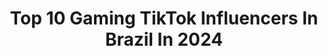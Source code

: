 ---
title: Top 10 Gaming TikTok Influencers In Brazil In 2024
description: >-
  Find top gaming TikTok influencers in Brazil in 2024. Most popular hashtags: #gaming #fyp #fortnite #foryou.
platform: TikTok
hits: 20
text_top: See the top-rated TikTok accounts on inBeat.
text_bottom: Our search engine aggregates 20 TikTok influencers like this in Brazil for you to contact.
profiles:
  - username: "adriano_pro_x"
    fullname: >-
      Adriano Braga
    bio: >-
      Brasil 🇧🇷 #26 Gaming
    location: "Brazil"
    followers: 3482
    engagement: 586
    commentsToLikes: 0.138018
    id: ckc7juulkr7zo0j23l7nxw42o
    verified: false
    hashtags: "#v6, #nfs, #toyota, #dueto"
  - username: "yurgenmaas"
    fullname: >-
      Yurgen Maas
    bio: >-
      🐥 Twitter: @yurgen_maas 📸 Insta: @yurgenmaas 📩 yurgenmaas.ts@gmail.com
    location: "Brazil"
    followers: 868100
    engagement: 1361
    commentsToLikes: 0.028966
    id: ck9kgg4ro7tik0j789b4lmgdl
    verified: true
    hashtags: "#davidbowie, #thestarman, #leagueoflegends, #gaming"
  - username: "harlansfagundes"
    fullname: >-
      Harlans
    bio: >-
      🧪 O Vírus 🧟‍♂️ Tem Zumbi lá Fora! 🎯 Quiz de Animes e Jogos ✖ Fã de One Piece
    location: "Brazil"
    followers: 30700
    engagement: 1321
    commentsToLikes: 0.122193
    id: ckbfho1p1dc4i0j232kj9q5ld
    verified: false
    hashtags: "#game, #viral, #tiktok, #games"
  - username: "sharshock"
    fullname: >-
      Sharshock
    bio: >-
      Acredita no seu sonho, mlk! Code "Shock" = Bjo na bok
    location: "Brazil"
    followers: 243800
    engagement: 1252
    commentsToLikes: 0.020188
    id: ckc90ki3qq1t30j232nbikioe
    verified: true
    hashtags: "#fypage, #funnyvideos, #sharshock, #fortniteclips"
  - username: "pedrupaes"
    fullname: >-
      Pedru Paes
    bio: >-
      Streamer e Criador de conteúdo Personalizadas todos os dias às 10:00👇🏼
    location: "Brazil"
    followers: 253800
    engagement: 1761
    commentsToLikes: 0.020976
    id: ck8w2k7tx5j070j78ltnhf3uz
    verified: false
    hashtags: "#streamer, #fy, #fortnite, #gamer"
  - username: "driftcomgameplay"
    fullname: >-
      Drift com Gameplay
    bio: >-
      Conversas entre amigos c/ gameplay de fundo
    location: "Brazil"
    followers: 12000
    engagement: 1109
    commentsToLikes: 0.023477
    id: ck9r6t61w59pr0j78kayw2aqr
    verified: false
    hashtags: "#driftagem, #gaming, #tiktokgamer, #ps5"
  - username: "vinnirez"
    fullname: >-
      Vinícius
    bio: >-
      insta: ViniClout
    location: "Brazil"
    followers: 90000
    engagement: 2098
    commentsToLikes: 0.030301
    id: ck8w3tnm47u4j0j789hb3vgp3
    verified: false
    hashtags: "#desafio, #fortnite, #paravoce, #challenge"
  - username: "ju4np137r0"
    fullname: >-
      P137r0✔
    bio: >-
      I’m not smart. I just wear glasses. ✌😎 (Me sigam aqui também 👇😁)
    location: "Brazil"
    followers: 75200
    engagement: 2391
    commentsToLikes: 0.088699
    id: cka0jztw4kfoq0i78qufsvm3a
    verified: false
    hashtags: "#foryou, #school, #funny, #fyp"
  - username: "bellapierini"
    fullname: >-
      Bella Pierini
    bio: >-
      24yo 💜
    location: "Brazil"
    followers: 8237
    engagement: 1836
    commentsToLikes: 0.031236
    id: ckbepi1o66g420j23thk1qjr8
    verified: false
    hashtags: "#peetamellark, #dorama, #kdrama, #rhysand"
  - username: "cyclopeletro"
    fullname: >-
      Cyclopeletro
    bio: >-
      ⭐️Nick: CYCLOPELETRO⭐️
    location: "Brazil"
    followers: 27600
    engagement: 1194
    commentsToLikes: 0.069109
    id: ckbepiazt6hjr0j23ocbi6e6t
    verified: false
    hashtags: "#foryou, #foryoupage, #apple, #ios"
---